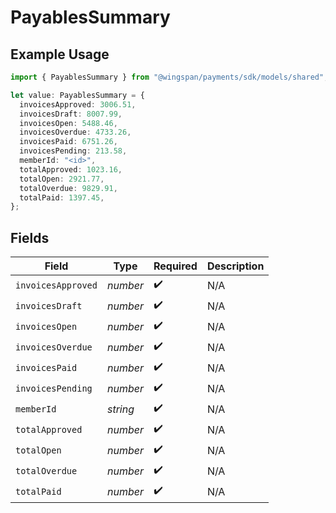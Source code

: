 # PayablesSummary

## Example Usage

```typescript
import { PayablesSummary } from "@wingspan/payments/sdk/models/shared";

let value: PayablesSummary = {
  invoicesApproved: 3006.51,
  invoicesDraft: 8007.99,
  invoicesOpen: 5488.46,
  invoicesOverdue: 4733.26,
  invoicesPaid: 6751.26,
  invoicesPending: 213.58,
  memberId: "<id>",
  totalApproved: 1023.16,
  totalOpen: 2921.77,
  totalOverdue: 9829.91,
  totalPaid: 1397.45,
};
```

## Fields

| Field              | Type               | Required           | Description        |
| ------------------ | ------------------ | ------------------ | ------------------ |
| `invoicesApproved` | *number*           | :heavy_check_mark: | N/A                |
| `invoicesDraft`    | *number*           | :heavy_check_mark: | N/A                |
| `invoicesOpen`     | *number*           | :heavy_check_mark: | N/A                |
| `invoicesOverdue`  | *number*           | :heavy_check_mark: | N/A                |
| `invoicesPaid`     | *number*           | :heavy_check_mark: | N/A                |
| `invoicesPending`  | *number*           | :heavy_check_mark: | N/A                |
| `memberId`         | *string*           | :heavy_check_mark: | N/A                |
| `totalApproved`    | *number*           | :heavy_check_mark: | N/A                |
| `totalOpen`        | *number*           | :heavy_check_mark: | N/A                |
| `totalOverdue`     | *number*           | :heavy_check_mark: | N/A                |
| `totalPaid`        | *number*           | :heavy_check_mark: | N/A                |